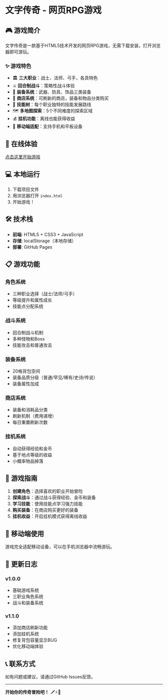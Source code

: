 # 文字传奇 - 网页RPG游戏

## 🎮 游戏简介

文字传奇是一款基于HTML5技术开发的网页RPG游戏，无需下载安装，打开浏览器即可游玩。

### ✨ 游戏特色

- 🏛️ **三大职业**：战士、法师、弓手，各具特色
- ⚔️ **回合制战斗**：策略性战斗体验
- 🎒 **装备系统**：武器、防具、饰品三类装备
- 🏪 **商店系统**：可刷新的商店，装备和物品分类购买
- 🌟 **技能树**：每个职业独特的技能发展路线
- 🗺️ **多地图探索**：5个不同难度的探索区域
- 💰 **挂机功能**：离线也能获得收益
- 📱 **移动端适配**：支持手机和平板设备

## 🚀 在线体验

[点击这里开始游戏](https://your-username.github.io/wzcq/)

## 💻 本地运行

1. 下载项目文件
2. 用浏览器打开 `index.html`
3. 开始游戏！

## 🛠️ 技术栈

- **前端**: HTML5 + CSS3 + JavaScript
- **存储**: localStorage（本地存储）
- **部署**: GitHub Pages

## 📋 游戏功能

### 角色系统
- 三种职业选择（战士/法师/弓手）
- 等级提升和属性成长
- 技能点分配系统

### 战斗系统
- 回合制战斗机制
- 多种怪物和Boss
- 技能攻击和普通攻击

### 装备系统
- 20格背包空间
- 装备品质分级（普通/罕见/稀有/史诗/传说）
- 装备属性加成

### 商店系统
- 装备和消耗品分类
- 刷新机制（费用递增）
- 每日重置刷新次数

### 挂机系统
- 自动获得经验和金币
- 基于地点等级的收益
- 小概率物品掉落

## 🎯 游戏指南

1. **创建角色**：选择喜欢的职业开始冒险
2. **探索战斗**：通过战斗获得经验、金币和装备
3. **学习技能**：使用技能点学习强力技能
4. **购买装备**：在商店购买更好的装备
5. **挂机收益**：开启挂机模式获得离线收益

## 📱 移动端使用

游戏完全适配移动设备，可以在手机浏览器中流畅游玩。

## 🔄 更新日志

### v1.0.0
- 基础游戏系统
- 三职业角色系统
- 战斗和装备系统

### v1.1.0
- 添加商店刷新功能
- 添加挂机系统
- 修复背包容量显示BUG
- 优化移动端体验

## 📞 联系方式

如有问题或建议，请通过GitHub Issues反馈。

---

**开始你的传奇冒险吧！** 🗡️⚡🏹